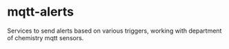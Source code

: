 # mqtt-alerts
Services to send alerts based on various triggers, working with department of chemistry mqtt sensors.
